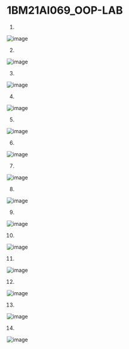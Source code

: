 # 1BM21AI069_OOP-LAB
1.
![image](https://github.com/sathwik2610/1BM21AI069_OOP-LAB/assets/136416967/9a70b024-28a9-4769-b737-732259b5c4f6)

2.
![image](https://github.com/sathwik2610/1BM21AI069_OOP-LAB/assets/136416967/a043e0e8-f19d-4d10-a91f-38e7729dc515)

3.
![image](https://github.com/sathwik2610/1BM21AI069_OOP-LAB/assets/136416967/17877a5a-4c5b-44aa-8d23-fb5731f58cf5)

4.
![image](https://github.com/sathwik2610/1BM21AI069_OOP-LAB/assets/136416967/9bfb2f67-744e-4e03-a98f-ac4b0c8e222a)

5.
![image](https://github.com/sathwik2610/1BM21AI069_OOP-LAB/assets/136416967/b4f39a70-6509-4bb0-87d4-35fa5599e0f2)

6.
![image](https://github.com/sathwik2610/1BM21AI069_OOP-LAB/assets/136416967/b7fb1bf4-729d-4174-81a1-fdb18d9d007e)

7.
![image](https://github.com/sathwik2610/1BM21AI069_OOP-LAB/assets/136416967/15b6aa44-1296-47ad-8b68-a37ed703d8f7)

8.
![image](https://github.com/sathwik2610/1BM21AI069_OOP-LAB/assets/136416967/08faeca3-e03d-4b2a-b814-1ceba6d82273)

9.
![image](https://github.com/sathwik2610/1BM21AI069_OOP-LAB/assets/136416967/e7da4317-a6c4-4881-9363-34ead7926255)

10.
![image](https://github.com/sathwik2610/1BM21AI069_OOP-LAB/assets/136416967/47bc2af2-af98-4ec6-84de-4d7d53168b3c)

11.
![image](https://github.com/sathwik2610/1BM21AI069_OOP-LAB/assets/136416967/1b735ec8-8122-4401-a0d1-8935fdd51cb3)

12.
![image](https://github.com/sathwik2610/1BM21AI069_OOP-LAB/assets/136416967/fbac0149-442a-4529-ada9-4905f15b44d6)

13.
![image](https://github.com/sathwik2610/1BM21AI069_OOP-LAB/assets/136416967/0403e909-bc0b-461b-8512-ed595f63f938)

14.
![image](https://github.com/sathwik2610/1BM21AI069_OOP-LAB/assets/136416967/ec4d59e5-1bb2-46f5-b346-eff7c4c9f18a)

